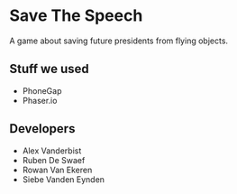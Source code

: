 # Save The Speech
A game about saving future presidents from flying objects.

## Stuff we used
- PhoneGap
- Phaser.io

## Developers
- Alex Vanderbist
- Ruben De Swaef
- Rowan Van Ekeren
- Siebe Vanden Eynden
